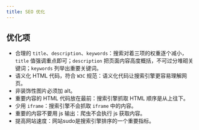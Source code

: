 ```yaml
---
title: SEO 优化
---
```


## 优化项

+ 合理的 `title`、`description`、`keywords`：搜索对着三项的权重逐个减小，`title` 值强调重点即可；`description` 把页面内容高度概括，不可过分堆砌关键词；`keywords` 列举出重要关键词。
+ 语义化 HTML 代码，符合 `W3C` 规范：语义化代码让搜索引擎更容易理解网页。
+ 非装饰性图片必须加 alt。
+ 重要内容的 HTML 代码放在最前：搜索引擎抓取 HTML 顺序是从上往下。
+ 少用 `iframe`：搜索引擎不会抓取 `iframe` 中的内容。
+ 重要的内容不要用 js 输出：爬虫不会执行 js 获取内容。
+ 提高网站速度：网站sudo是搜索引擎排序的一个重要指标。